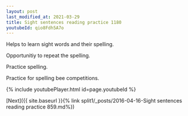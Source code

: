 ```yaml
---
layout: post
last_modified_at: 2021-03-29
title: Sight sentences reading practice 1180
youtubeId: qio8Fdh5A7o
---
```

 
 
Helps to learn sight words and their spelling.

Opportunitiy to repeat the spelling. 

Practice spelling. 
 
Practice for spelling bee competitions. 
 
{% include youtubePlayer.html id=page.youtubeId %}
 
 

[Next]({{ site.baseurl }}{% link  split1/_posts/2016-04-16-Sight sentences reading practice 859.md%})
 
